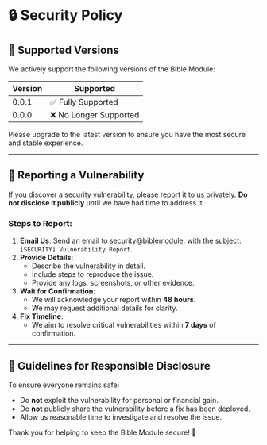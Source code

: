 # 🔒 Security Policy

## 📅 Supported Versions
We actively support the following versions of the Bible Module:

| Version    | Supported          |
|------------|--------------------|
| 0.0.1     | ✅ Fully Supported |
| 0.0.0     | ❌ No Longer Supported |

Please upgrade to the latest version to ensure you have the most secure and stable experience.

---

## 📢 Reporting a Vulnerability
If you discover a security vulnerability, please report it to us privately. **Do not disclose it publicly** until we have had time to address it.

### Steps to Report:
1. **Email Us**: Send an email to [security@biblemodule.](mailto:arobloxgamedev@outlook.com) with the subject: `[SECURITY] Vulnerability Report`.
2. **Provide Details**:
   - Describe the vulnerability in detail.
   - Include steps to reproduce the issue.
   - Provide any logs, screenshots, or other evidence.
3. **Wait for Confirmation**:
   - We will acknowledge your report within **48 hours**.
   - We may request additional details for clarity.
4. **Fix Timeline**:
   - We aim to resolve critical vulnerabilities within **7 days** of confirmation.

---

## 🔐 Guidelines for Responsible Disclosure
To ensure everyone remains safe:
- Do **not** exploit the vulnerability for personal or financial gain.
- Do **not** publicly share the vulnerability before a fix has been deployed.
- Allow us reasonable time to investigate and resolve the issue.

Thank you for helping to keep the Bible Module secure! 🙏

